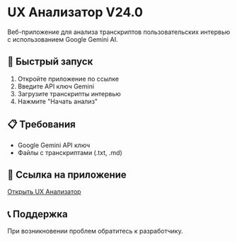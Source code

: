 # UX Анализатор V24.0

Веб-приложение для анализа транскриптов пользовательских интервью с использованием Google Gemini AI.

## 🚀 Быстрый запуск

1. Откройте приложение по ссылке
2. Введите API ключ Gemini
3. Загрузите транскрипты интервью
4. Нажмите "Начать анализ"

## 📋 Требования

- Google Gemini API ключ
- Файлы с транскриптами (.txt, .md)

## 🔗 Ссылка на приложение

[Открыть UX Анализатор](https://your-app-name.streamlit.app)

## 📞 Поддержка

При возникновении проблем обратитесь к разработчику.
